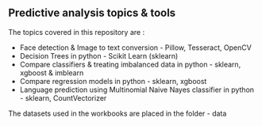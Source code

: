 ## Predictive analysis topics & tools

The topics covered in this repository are :

 - Face detection & Image to text conversion - Pillow, Tesseract, OpenCV
 - Decision Trees in python - Scikit Learn (sklearn)
 - Compare classifiers & treating imbalanced data in python - sklearn, xgboost & imblearn
 - Compare regression models in python - sklearn, xgboost
 - Language prediction using Multinomial Naive Nayes classifier in python - sklearn, CountVectorizer
  
 The datasets used in the workbooks are placed in the folder - data